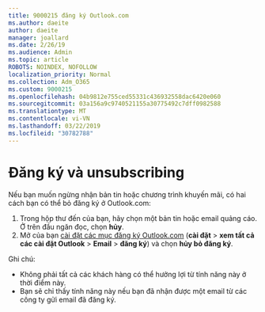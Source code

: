 ```yaml
---
title: 9000215 đăng ký Outlook.com
ms.author: daeite
author: daeite
manager: joallard
ms.date: 2/26/19
ms.audience: Admin
ms.topic: article
ROBOTS: NOINDEX, NOFOLLOW
localization_priority: Normal
ms.collection: Adm_O365
ms.custom: 9000215
ms.openlocfilehash: 04b9812e755ced55331c436932558dac6420e060
ms.sourcegitcommit: 03a156a9c9740521155a30775492c7dff0982588
ms.translationtype: MT
ms.contentlocale: vi-VN
ms.lasthandoff: 03/22/2019
ms.locfileid: "30782788"
---
```

# <a name="subscriptions-and-unsubscribing"></a>Đăng ký và unsubscribing

Nếu bạn muốn ngừng nhận bản tin hoặc chương trình khuyến mãi, có hai cách bạn có thể bỏ đăng ký ở Outlook.com:

1. Trong hộp thư đến của bạn, hãy chọn một bản tin hoặc email quảng cáo. Ở trên đầu ngăn đọc, chọn **hủy**.
2. Mở của bạn [cài đặt các mục đăng ký Outlook.com](https://outlook.live.com/mail/options/mail/brandsSubscriptions) (**cài đặt** > **xem tất cả các cài đặt Outlook** > **Email** > **đăng ký**) và chọn **hủy bỏ đăng ký**.

Ghi chú:

- Không phải tất cả các khách hàng có thể hưởng lợi từ tính năng này ở thời điểm này.
- Bạn sẽ chỉ thấy tính năng này nếu bạn đã nhận được một email từ các công ty gửi email đã đăng ký.